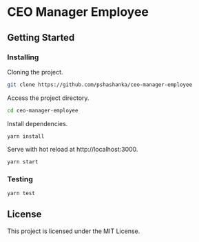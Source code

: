 # CEO Manager Employee


## Getting Started

### Installing

Cloning the project.

```bash
git clone https://github.com/pshashanka/ceo-manager-employee
```

Access the project directory.

```bash
cd ceo-manager-employee
```

Install dependencies.

```
yarn install
```

Serve with hot reload at http://localhost:3000.

```
yarn start
```

### Testing

```
yarn test
```

## License

This project is licensed under the MIT License.
